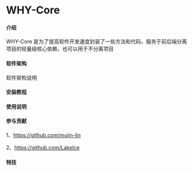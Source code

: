 # WHY-Core

#### 介绍
WHY-Core 是为了提高软件开发速度封装了一些方法和代码，服务于前后端分离项目的轻量级核心依赖，也可以用于不分离项目

#### 软件架构
软件架构说明


#### 安装教程



#### 使用说明



#### 参与贡献
1、https://github.com/mujin-lin

2、https://github.com/LakeIce


#### 特技


